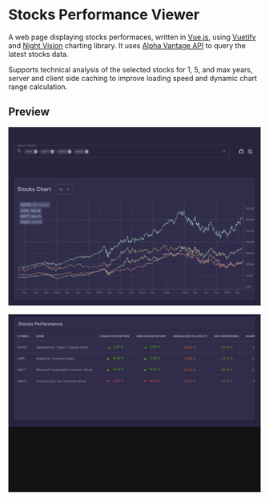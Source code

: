 # Stocks Performance Viewer

A web page displaying stocks performaces, written in [Vue.js](https://vuejs.org/), using [Vuetify](https://vuetifyjs.com/en/) and [Night Vision](https://nightvision.dev/) charting library. It uses [Alpha Vantage API](https://www.alphavantage.co/) to query the latest stocks data.

Supports technical analysis of the selected stocks for 1, 5, and max years, server and client side caching to improve loading speed and dynamic chart range calculation.

## Preview 

![Stocks Chart](https://raw.githubusercontent.com/adarkforce/stocks-visualizer/master/images/Stocks%20Performance-1.png?token=GHSAT0AAAAAAB7VJGPFUJR6KZWVJTBLENTCZDECKLQ "Stocks Chart")

![Stocks Table](https://raw.githubusercontent.com/adarkforce/stocks-visualizer/master/images/Stocks%20Performance-2.png?token=GHSAT0AAAAAAB7VJGPET447SBC3KIEKR5YWZDECLIA "Stocks Table")
